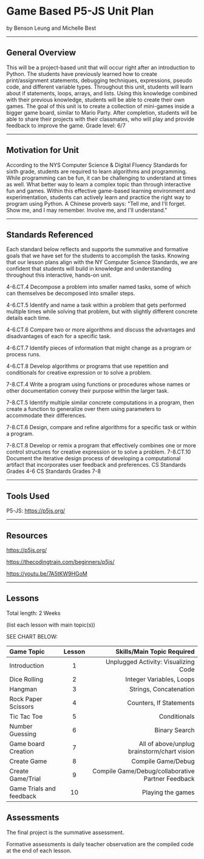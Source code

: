 # Game Based P5-JS Unit Plan
by Benson Leung and Michelle Best

-----

## General Overview
This will be a project-based unit that will occur right after an introduction to Python.  The students have previously learned how to create print/assignment statements, debugging techniques, expressions, pseudo code, and different variable types.  Throughout this unit, students will learn about if statements, loops, arrays, and lists.  Using this knowledge combined with their previous knowledge, students will be able to create their own games.  The goal of this unit is to create a collection of mini-games inside a bigger game board, similar to Mario Party.  After completion, students will be able to share their projects with their classmates, who will play and provide feedback to improve the game.
Grade level: 6/7

---

## Motivation for Unit
According to the NYS Computer Science & Digital Fluency Standards for sixth grade, students are required to learn algorithms and programming. While programming can be fun, it can be challenging to understand at times as well. What better way to learn a complex topic than through interactive fun and games. Within this effective game-based learning environment and experimentation, students can actively learn and practice the right way to program using Python.
A Chinese proverb says: "Tell me, and I'll forget. Show me, and I may remember. Involve me, and I'll understand."

---

## Standards Referenced

Each standard below reflects and supports the summative and formative goals that we have set for the students to accomplish the tasks. Knowing that our lesson plans align with the NY Computer Science Standards, we are confident that students will build in knowledge and understanding throughout this interactive, hands-on unit. 

4-6.CT.4 Decompose a problem into smaller named tasks, some of which can themselves be decomposed into smaller steps.

4-6.CT.5 Identify and name a task within a problem that gets performed multiple times while solving that problem, but with slightly different concrete details each time.

4-6.CT.6 Compare two or more algorithms and discuss the advantages and disadvantages of each for a specific task.

4-6.CT.7 Identify pieces of information that might change as a program or process runs.

4-6.CT.8 Develop algorithms or programs that use repetition and conditionals for creative expression or to solve a problem.


7-8.CT.4 Write a program using functions or procedures whose names or other documentation convey their purpose within the larger task.

7-8.CT.5 Identify multiple similar concrete computations in a program, then create a function to generalize over them using parameters to accommodate their differences.

7-8.CT.6 Design, compare and refine algorithms for a specific task or within a program.

7-8.CT.8 Develop or remix a program that effectively combines one or more control structures for creative expression or to solve a problem.
7-8.CT.10 Document the iterative design process of developing a computational artifact that incorporates user feedback and preferences.
CS Standards Grades 4-6     CS Standards Grades 7-8 


---

## Tools Used

P5-JS: https://p5js.org/

---

## Resources
https://p5js.org/

https://thecodingtrain.com/beginners/p5js/

https://youtu.be/7A5tKW9HGoM

---

## Lessons
Total length: 2 Weeks

(list each lesson with main topic(s))

SEE CHART BELOW:




| Game Topic          | Lesson      | Skills/Main Topic Required               | 
| :---                |    :----:   |          ---:                            |
| Introduction        | 1           | Unplugged Activity: Visualizing Code                          |
| Dice Rolling        | 2           | Integer Variables, Loops                                     |
| Hangman             | 3           | Strings, Concatenation                        |
| Rock Paper Scissors | 4           | Counters, If Statements                             |
| Tic Tac Toe         | 5           | Conditionals                                    |
| Number Guessing     | 6           | Binary Search                                  |
| Game board Creation | 7           | All of above/unplug brainstorm/chart vision                    |
| Create Game         | 8           | Compile Game/Debug                  |
| Create Game/Trial   | 9           | Compile Game/Debug/collaborative Partner Feedback |
| Game Trials and feedback        | 10           | Playing the games                      |




## Assessments
The final project is the summative assessment.

Formative assessments is daily teacher observation are the compiled code at the end of each lesson.

